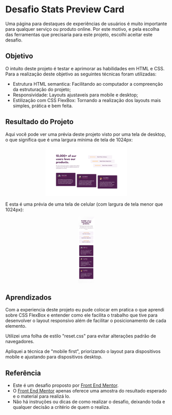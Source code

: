 # Desafio Stats Preview Card

Uma página para destaques de experiências de usuários é muito importante para qualquer serviço ou produto online. Por este motivo, e pela escolha das ferramentas que precisaria para este projeto, escolhi aceitar este desafio.

## Objetivo

O intuito deste projeto é testar e aprimorar as habilidades em HTML e CSS. Para a realização deste objetivo as seguintes técnicas foram utilizadas:
 - Estrutura HTML semantica: Facilitando ao computador a compreenção da estruturação do projeto;
 - Responsividade: Layouts ajustaveis para mobile e desktop;
 - Estilização com CSS FlexBox: Tornando a realização dos layouts mais simples, prática e bem feita.

## Resultado do Projeto

Aqui você pode ver uma prévia deste projeto visto por uma tela de desktop, o que significa que é uma largura mínima de tela de 1024px:

<div align="center">
  <img width=50% src="./assets/images/desktop-design.png" alt="Visualização Desktop">
</div>

E esta é uma prévia de uma tela de celular (com largura de tela menor que 1024px):

<div align="center">
  <img width=10% src="./assets/images/mobile-design.jpg" alt="Visualização Mobile">
</div>

## Aprendizados

Com a experiencia deste projeto eu pude colocar em pratica o que aprendi sobre CSS FlexBox e entender como ele facilita o trabalho que tive para desenvolver o layout responsivo além de facilitar o posicionamento de cada elemento.

Utilizei uma folha de estilo "reset.css" para evitar alterações padrão de navegadores.

Apliquei a técnica de "mobile first", priorizando o layout para dispositivos mobile e ajustando para dispositivos desktop.

## Referência
 
 - Este é um desafio proposto por [Front End Mentor](www.frontendmentor.io).
 - O [Front End Mentor](www.frontendmentor.io) apenas oferece uma amostra do resultado esperado e o material para realizá lo.
 - Não há instruções ou dicas de como realizar o desafio, deixando toda e qualquer decisão a critério de quem o realiza.
